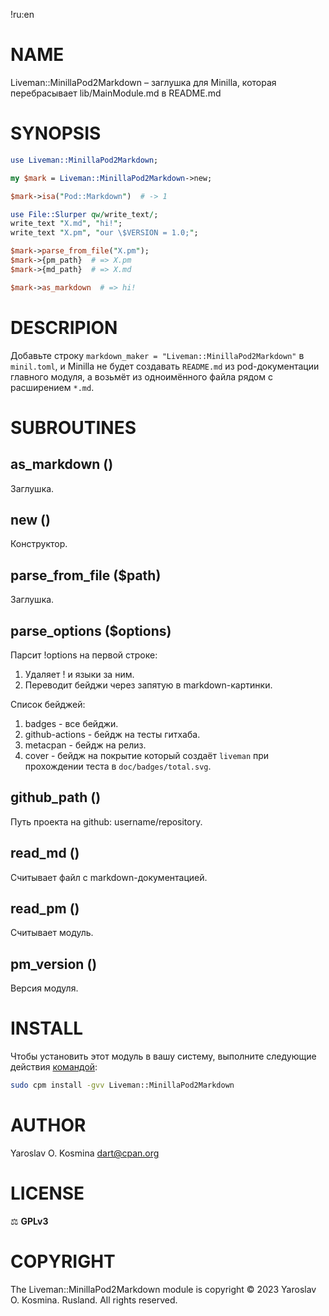 !ru:en
# NAME

Liveman::MinillaPod2Markdown – заглушка для Minilla, которая перебрасывает lib/MainModule.md в README.md

# SYNOPSIS

```perl
use Liveman::MinillaPod2Markdown;

my $mark = Liveman::MinillaPod2Markdown->new;

$mark->isa("Pod::Markdown")  # -> 1

use File::Slurper qw/write_text/;
write_text "X.md", "hi!";
write_text "X.pm", "our \$VERSION = 1.0;";

$mark->parse_from_file("X.pm");
$mark->{pm_path}  # => X.pm
$mark->{md_path}  # => X.md

$mark->as_markdown  # => hi!
```

# DESCRIPION

Добавьте строку `markdown_maker = "Liveman::MinillaPod2Markdown"` в `minil.toml`, и Minilla не будет создавать `README.md` из pod-документации главного модуля, а возьмёт из одноимённого файла рядом с расширением `*.md`.

# SUBROUTINES

## as_markdown ()

Заглушка.

## new ()

Конструктор.

## parse_from_file ($path)

Заглушка.

## parse_options ($options)

Парсит !options на первой строке:

1. Удаляет ! и языки за ним.
2. Переводит бейджи через запятую в markdown-картинки.

Список бейджей:

1. badges - все бейджи.
2. github-actions - бейдж на тесты гитхаба.
3. metacpan - бейдж на релиз.
4. cover - бейдж на покрытие который создаёт `liveman` при прохождении теста в `doc/badges/total.svg`.

## github_path ()

Путь проекта на github: username/repository.

## read_md ()

Считывает файл с markdown-документацией.

## read_pm ()

Считывает модуль.

## pm_version ()

Версия модуля.

# INSTALL

Чтобы установить этот модуль в вашу систему, выполните следующие действия [командой](https://metacpan.org/pod/App::cpm):

```sh
sudo cpm install -gvv Liveman::MinillaPod2Markdown
```

# AUTHOR

Yaroslav O. Kosmina <dart@cpan.org>

# LICENSE

⚖ **GPLv3**

# COPYRIGHT

The Liveman::MinillaPod2Markdown module is copyright © 2023 Yaroslav O. Kosmina. Rusland. All rights reserved.
